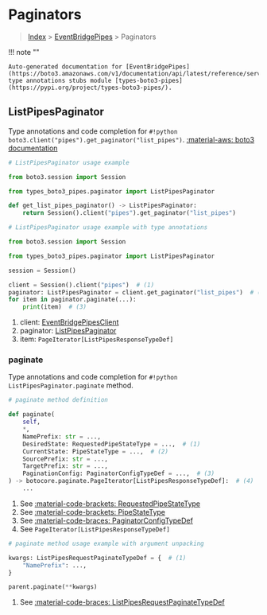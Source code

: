 # Paginators

> [Index](../README.md) > [EventBridgePipes](./README.md) > Paginators

!!! note ""

    Auto-generated documentation for [EventBridgePipes](https://boto3.amazonaws.com/v1/documentation/api/latest/reference/services/pipes.html#eventbridgepipes)
    type annotations stubs module [types-boto3-pipes](https://pypi.org/project/types-boto3-pipes/).

## ListPipesPaginator

Type annotations and code completion for `#!python boto3.client("pipes").get_paginator("list_pipes")`.
[:material-aws: boto3 documentation](https://boto3.amazonaws.com/v1/documentation/api/latest/reference/services/pipes/paginator/ListPipes.html#EventBridgePipes.Paginator.ListPipes)

```python
# ListPipesPaginator usage example

from boto3.session import Session

from types_boto3_pipes.paginator import ListPipesPaginator

def get_list_pipes_paginator() -> ListPipesPaginator:
    return Session().client("pipes").get_paginator("list_pipes")
```

```python
# ListPipesPaginator usage example with type annotations

from boto3.session import Session

from types_boto3_pipes.paginator import ListPipesPaginator

session = Session()

client = Session().client("pipes")  # (1)
paginator: ListPipesPaginator = client.get_paginator("list_pipes")  # (2)
for item in paginator.paginate(...):
    print(item)  # (3)
```

1. client: [EventBridgePipesClient](./client.md)
2. paginator: [ListPipesPaginator](./paginators.md#listpipespaginator)
3. item: `PageIterator[ListPipesResponseTypeDef]`


### paginate

Type annotations and code completion for `#!python ListPipesPaginator.paginate` method.

```python
# paginate method definition

def paginate(
    self,
    *,
    NamePrefix: str = ...,
    DesiredState: RequestedPipeStateType = ...,  # (1)
    CurrentState: PipeStateType = ...,  # (2)
    SourcePrefix: str = ...,
    TargetPrefix: str = ...,
    PaginationConfig: PaginatorConfigTypeDef = ...,  # (3)
) -> botocore.paginate.PageIterator[ListPipesResponseTypeDef]:  # (4)
    ...
```

1. See [:material-code-brackets: RequestedPipeStateType](./literals.md#requestedpipestatetype)
2. See [:material-code-brackets: PipeStateType](./literals.md#pipestatetype)
3. See [:material-code-braces: PaginatorConfigTypeDef](./type_defs.md#paginatorconfigtypedef)
4. See `PageIterator[ListPipesResponseTypeDef]`


```python
# paginate method usage example with argument unpacking

kwargs: ListPipesRequestPaginateTypeDef = {  # (1)
    "NamePrefix": ...,
}

parent.paginate(**kwargs)
```

1. See [:material-code-braces: ListPipesRequestPaginateTypeDef](./type_defs.md#listpipesrequestpaginatetypedef)
